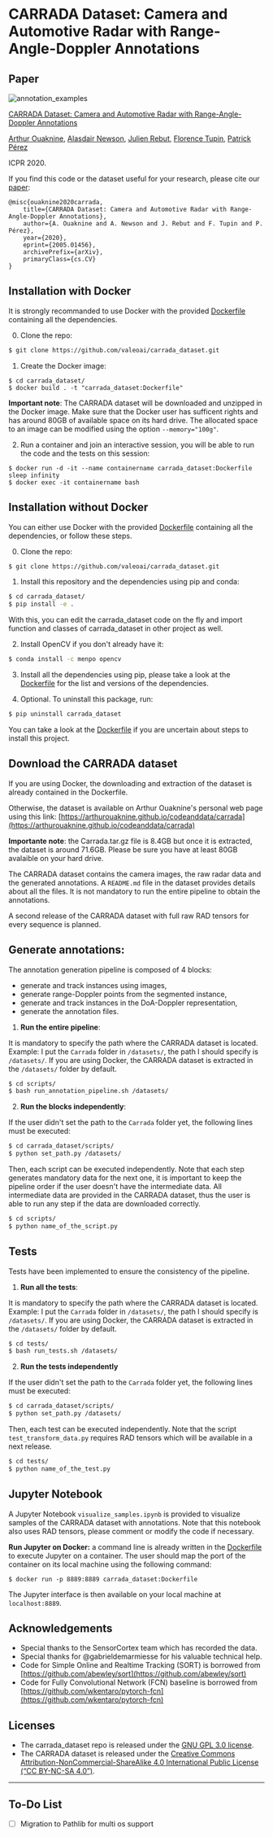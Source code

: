 # CARRADA Dataset: Camera and Automotive Radar with Range-Angle-Doppler Annotations

## Paper

![annotation_examples](./images/annotation_examples.png)

[CARRADA Dataset: Camera and Automotive Radar with Range-Angle-Doppler Annotations](https://arxiv.org/abs/2005.01456)

[Arthur Ouaknine](https://arthurouaknine.github.io/), [Alasdair Newson](https://sites.google.com/site/alasdairnewson/), [Julien Rebut](https://scholar.google.com/citations?user=BJcQNcoAAAAJ&hl=fr), [Florence Tupin](https://perso.telecom-paristech.fr/tupin/), [Patrick Pérez](https://ptrckprz.github.io/)

ICPR 2020.

If you find this code or the dataset useful for your research, please cite our [paper](https://arxiv.org/pdf/2005.01456.pdf):
```
@misc{ouaknine2020carrada,
    title={CARRADA Dataset: Camera and Automotive Radar with Range-Angle-Doppler Annotations},
    author={A. Ouaknine and A. Newson and J. Rebut and F. Tupin and P. Pérez},
    year={2020},
    eprint={2005.01456},
    archivePrefix={arXiv},
    primaryClass={cs.CV}
}
```

## Installation with Docker

It is strongly recommanded to use Docker with the provided [Dockerfile](./Dockerfile) containing all the dependencies.

0. Clone the repo:
```bash
$ git clone https://github.com/valeoai/carrada_dataset.git
```

1. Create the Docker image:
```
$ cd carrada_dataset/
$ docker build . -t "carrada_dataset:Dockerfile"
```
**Important note**: The CARRADA dataset will be downloaded and unzipped in the Docker image. Make sure that the Docker user has sufficent rights and has around 80GB of available space on its hard drive. The allocated space to an image can be modified using the option `--memory="100g"`.

2. Run a container and join an interactive session, you will be able to run the code and the tests on this session:
```
$ docker run -d -it --name containername carrada_dataset:Dockerfile sleep infinity
$ docker exec -it containername bash
```


## Installation without Docker

You can either use Docker with the provided [Dockerfile](./Dockerfile) containing all the dependencies, or follow these steps.

0. Clone the repo:
```bash
$ git clone https://github.com/valeoai/carrada_dataset.git
```

1. Install this repository and the dependencies using pip and conda:
```bash
$ cd carrada_dataset/
$ pip install -e .
```
With this, you can edit the carrada_dataset code on the fly and import function and classes of carrada_dataset in other project as well.

2. Install OpenCV if you don't already have it:
```bash
$ conda install -c menpo opencv
```

3. Install all the dependencies using pip, please take a look at the [Dockerfile](./Dockerfile) for the list and versions of the dependencies. 

4. Optional. To uninstall this package, run:
```bash
$ pip uninstall carrada_dataset
```

You can take a look at the [Dockerfile](./Dockerfile) if you are uncertain about steps to install this project.


## Download the CARRADA dataset

If you are using Docker, the downloading and extraction of the dataset is already contained in the Dockerfile.

Otherwise, the dataset is available on Arthur Ouaknine's personal web page using this link: [https://arthurouaknine.github.io/codeanddata/carrada](https://arthurouaknine.github.io/codeanddata/carrada)

**Importante note**: the Carrada.tar.gz file is 8.4GB but once it is extracted, the dataset is around 71.6GB. Please be sure you have at least 80GB avalaible on your hard drive.

The CARRADA dataset contains the camera images, the raw radar data and the generated annotations. A `README.md` file in the dataset provides details about all the files. It is not mandatory to run the entire pipeline to obtain the annotations.

A second release of the CARRADA dataset with full raw RAD tensors for every sequence is planned.


## Generate annotations:

The annotation generation pipeline is composed of 4 blocks:
- generate and track instances using images,
- generate range-Doppler points from the segmented instance,
- generate and track instances in the DoA-Doppler representation,
- generate the annotation files.

1. **Run the entire pipeline**:

It is mandatory to specify the path where the CARRADA dataset is located. Example: I put the `Carrada` folder in `/datasets/`, the path I should specify is `/datasets/`. If you are using Docker, the CARRADA dataset is extracted in the `/datasets/` folder by default.
```bash
$ cd scripts/
$ bash run_annotation_pipeline.sh /datasets/
```

2. **Run the blocks independently**:

If the user didn't set the path to the `Carrada` folder yet, the following lines must be executed:
```bash
$ cd carrada_dataset/scripts/
$ python set_path.py /datasets/
```
Then, each script can be executed independently. Note that each step generates mandatory data for the next one, it is important to keep the pipeline order if the user doesn't have the intermediate data. All intermediate data are provided in the CARRADA dataset, thus the user is able to run any step if the data are downloaded correctly.
```bash
$ cd scripts/
$ python name_of_the_script.py
```


## Tests

Tests have been implemented to ensure the consistency of the pipeline.

1. **Run all the tests**:

It is mandatory to specify the path where the CARRADA dataset is located. Example: I put the `Carrada` folder in `/datasets/`, the path I should specify is `/datasets/`. If you are using Docker, the CARRADA dataset is extracted in the `/datasets/` folder by default.
```bash
$ cd tests/
$ bash run_tests.sh /datasets/
```

2. **Run the tests independently**

If the user didn't set the path to the `Carrada` folder yet, the following lines must be executed:
```bash
$ cd carrada_dataset/scripts/
$ python set_path.py /datasets/
```
Then, each test can be executed independently. Note that the script `test_transform_data.py` requires RAD tensors which will be available in a next release.
```bash
$ cd tests/
$ python name_of_the_test.py
```

## Jupyter Notebook
A Jupyter Notebook `visualize_samples.ipynb` is provided to visualize samples of the CARRADA dataset with annotations.
Note that this notebook also uses RAD tensors, please comment or modify the code if necessary.

**Run Jupyter on Docker:** a command line is already written in the [Dockerfile](./Dockerfile) to execute Jupyter on a container. The user should map the port of the container on its local machine using the following command:
```
$ docker run -p 8889:8889 carrada_dataset:Dockerfile
```
The Jupyter interface is then available on your local machine at `localhost:8889`.

## Acknowledgements

- Special thanks to the SensorCortex team which has recorded the data.
- Special thanks for @gabrieldemarmiesse for his valuable technical help.
- Code for Simple Online and Realtime Tracking (SORT) is borrowed from [https://github.com/abewley/sort](https://github.com/abewley/sort)
- Code for Fully Convolutional Network (FCN) baseline is borrowed from [https://github.com/wkentaro/pytorch-fcn](https://github.com/wkentaro/pytorch-fcn)

## Licenses
 - The carrada_dataset repo is released under the [GNU GPL 3.0 license](./LICENSE).
 - The CARRADA dataset is released under the [Creative Commons Attribution-NonCommercial-ShareAlike 4.0 International Public License (“CC BY-NC-SA 4.0”)](https://creativecommons.org/licenses/by-nc-sa/4.0/legalcode).

---

## To-Do List

- [ ] Migration to Pathlib for multi os support